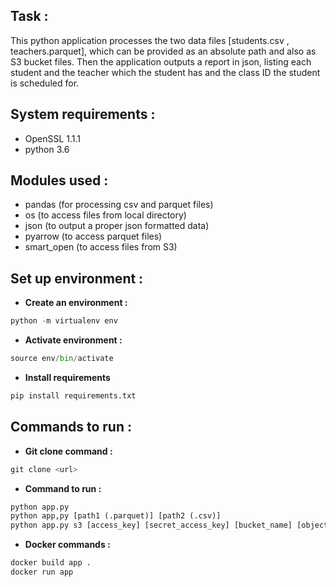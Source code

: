 ## **Task :**
This python application processes the two data files [students.csv , teachers.parquet], which can be provided as an absolute path and also as S3 bucket files.
Then the application outputs a report in json, listing each student and the teacher which the student has and the class ID the student is scheduled for.

## **System requirements :**
- OpenSSL 1.1.1
- python 3.6

## **Modules used :**
- pandas (for processing csv and parquet files)
- os (to access files from local directory)
- json (to output a proper json formatted data)
- pyarrow (to access parquet files)
- smart_open (to access files from S3)

## **Set up environment :**
- **Create an environment :**
```python
python -m virtualenv env
```

- **Activate environment :**
```python
source env/bin/activate
```

- **Install requirements**
```python
pip install requirements.txt
```

## **Commands to run :**
- **Git clone command :**
```python
git clone <url>
```

- **Command to run :**
```python
python app.py
python app,py [path1 (.parquet)] [path2 (.csv)]
python app.py s3 [access_key] [secret_access_key] [bucket_name] [object_key_1 (.parquet)] [object_key_2 (.csv)]
```

- **Docker commands :**
```dockerfile
docker build app . 
docker run app
```
